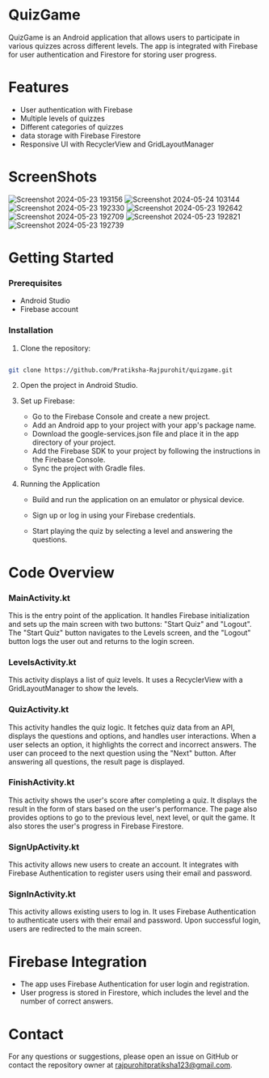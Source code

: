 # QuizGame
QuizGame is an Android application that allows users to participate in various quizzes across different levels. The app is integrated with Firebase for user authentication and Firestore for storing user progress.

# Features
* User authentication with Firebase
* Multiple levels of quizzes
* Different categories of quizzes
* data storage with Firebase Firestore
* Responsive UI with RecyclerView and GridLayoutManager

# ScreenShots

![Screenshot 2024-05-23 193156](https://github.com/Pratiksha-Rajpurohit/QuizGame/assets/132194955/7ef8339e-8110-437a-afbb-4672e803ced4)
![Screenshot 2024-05-24 103144](https://github.com/Pratiksha-Rajpurohit/QuizGame/assets/132194955/72ad9f25-353d-4887-9157-113d2049dc10)
![Screenshot 2024-05-23 192330](https://github.com/Pratiksha-Rajpurohit/QuizGame/assets/132194955/5d78dc6f-7db0-424f-9264-9fdfd9e23c67)
![Screenshot 2024-05-23 192642](https://github.com/Pratiksha-Rajpurohit/QuizGame/assets/132194955/3826513c-ab8d-4c4b-905c-56cf362df39c)
![Screenshot 2024-05-23 192709](https://github.com/Pratiksha-Rajpurohit/QuizGame/assets/132194955/a7133ed2-ceba-41dd-ad47-0325d9b7b780)
![Screenshot 2024-05-23 192821](https://github.com/Pratiksha-Rajpurohit/QuizGame/assets/132194955/0647870f-a524-461a-be94-de1eac60c0ff)
![Screenshot 2024-05-23 192739](https://github.com/Pratiksha-Rajpurohit/QuizGame/assets/132194955/8cbb8d77-c4e3-4c4f-8731-6dddea90f72e)



# Getting Started
### Prerequisites
* Android Studio
* Firebase account
### Installation
 1. Clone the repository:
 ```bash

git clone https://github.com/Pratiksha-Rajpurohit/quizgame.git
 ```

2. Open the project in Android Studio.

3. Set up Firebase:
    - Go to the Firebase Console and create a new project.
    - Add an Android app to your project with your app's package name.
    - Download the google-services.json file and place it in the app directory of your project.
    - Add the Firebase SDK to your project by following the instructions in the Firebase Console.
    - Sync the project with Gradle files.

4. Running the Application
    - Build and run the application on an emulator or physical device.

    - Sign up or log in using your Firebase credentials.

    - Start playing the quiz by selecting a level and answering the questions.
  
# Code Overview
### MainActivity.kt
This is the entry point of the application. It handles Firebase initialization and sets up the main screen with two buttons: "Start Quiz" and "Logout". The "Start Quiz" button navigates to the Levels screen, and the "Logout" button logs the user out and returns to the login screen.

### LevelsActivity.kt
This activity displays a list of quiz levels. It uses a RecyclerView with a GridLayoutManager to show the levels.

### QuizActivity.kt
This activity handles the quiz logic. It fetches quiz data from an API, displays the questions and options, and handles user interactions. When a user selects an option, it highlights the correct and incorrect answers. The user can proceed to the next question using the "Next" button. After answering all questions, the result page is displayed.

### FinishActivity.kt
This activity shows the user's score after completing a quiz. It displays the result in the form of stars based on the user's performance. The page also provides options to go to the previous level, next level, or quit the game. It also stores the user's progress in Firebase Firestore.

### SignUpActivity.kt
This activity allows new users to create an account. It integrates with Firebase Authentication to register users using their email and password. 

### SignInActivity.kt
This activity allows existing users to log in. It uses Firebase Authentication to authenticate users with their email and password. Upon successful login, users are redirected to the main screen.

# Firebase Integration
* The app uses Firebase Authentication for user login and registration.
* User progress is stored in Firestore, which includes the level and the number of correct answers.

# Contact
For any questions or suggestions, please open an issue on GitHub or contact the repository owner at rajpurohitpratiksha123@gmail.com.
  
